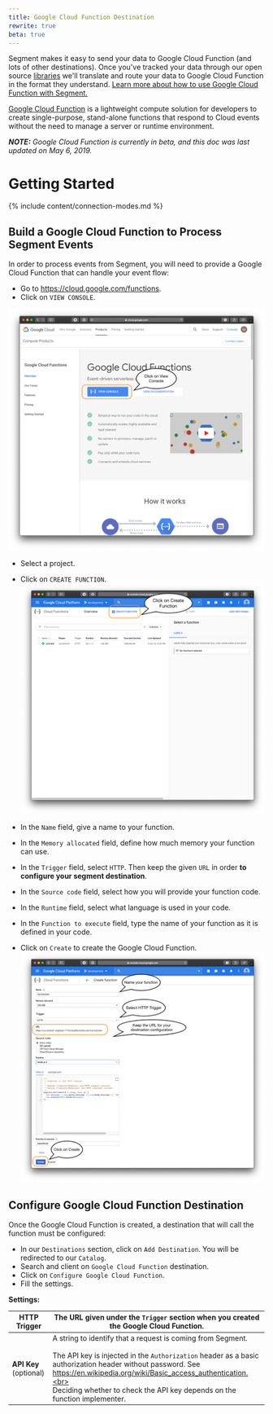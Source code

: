 ```yaml
---
title: Google Cloud Function Destination
rewrite: true
beta: true
---
```


Segment makes it easy to send your data to Google Cloud Function (and lots of other destinations). Once you've tracked your data through our open source [libraries](https://segment.com/libraries) we'll translate and route your data to Google Cloud Function in the format they understand. [Learn more about how to use Google Cloud Function with Segment.](/docs/connections/destinations/catalog/google-cloud-function)

[Google Cloud Function](https://cloud.google.com/function) is a lightweight compute solution for developers to create single-purpose, stand-alone functions that respond to Cloud events without the need to manage a server or runtime environment.

_**NOTE:** Google Cloud Function is currently in beta, and this doc was last updated on May 6, 2019._

# Getting Started

{% include content/connection-modes.md %}

## Build a Google Cloud Function to Process Segment Events

In order to process events from Segment, you will need to provide a Google Cloud Function that can handle your event flow:


- Go to https://cloud.google.com/functions.
- Click on `VIEW CONSOLE`.


![](images/gcloud1.png)

- Select a project.
- Click on `CREATE FUNCTION`.
![](images/gcloud2.png)

- In the `Name` field, give a name to your function.
- In the `Memory allocated` field, define how much memory your function can use.
- In the `Trigger` field, select `HTTP`. Then keep the given `URL` in order **to configure your segment destination**.
- In the `Source code` field, select how you will provide your function code.
- In the `Runtime` field, select what language is used in your code.
- In the `Function to execute` field, type the name of your function as it is defined in your code.
- Click on `Create` to create the Google Cloud Function.
![](images/gcloud3.png)

## Configure Google Cloud Function Destination

Once the Google Cloud Function is created, a destination that will call the function must be configured:

- In our `Destinations` section, click on `Add Destination`. You will be redirected to our `Catalog`.
- Search and client on `Google Cloud Function` destination.
- Click on `Configure Google Cloud Function`.
- Fill the settings.

**Settings:**

| **HTTP Trigger**       | The URL given under the `Trigger` section when you created the Google Cloud Function.                                                                                                                                                                                                                                        |
| ---------------------- | ---------------------------------------------------------------------------------------------------------------------------------------------------------------------------------------------------------------------------------------------------------------------------------------------------------------------------- |
| **API Key** (optional) | A string to identify that a request is coming from Segment. <br><br>The API key is injected in the `Authorization` header as a basic authorization header without password. See https://en.wikipedia.org/wiki/Basic_access_authentication.<br><br>Deciding whether to check the API key depends on the function implementer. |
